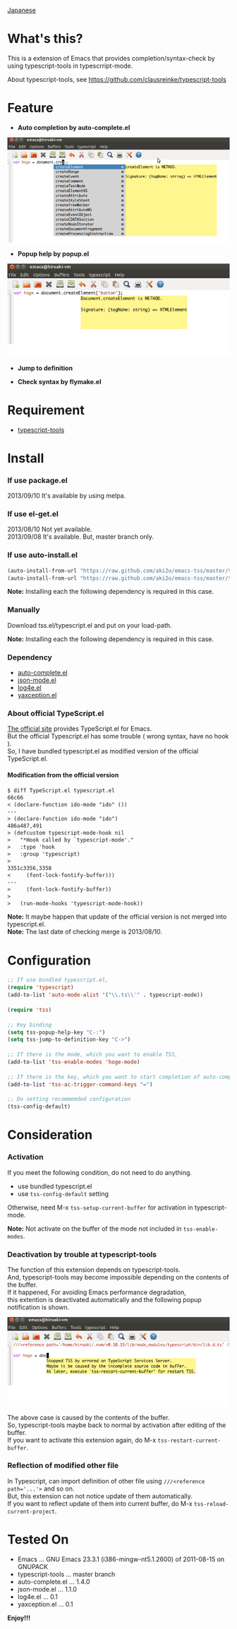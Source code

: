 [Japanese](https://github.com/aki2o/emacs-tss/blob/master/README-ja.md)

What's this?
============

This is a extension of Emacs that provides completion/syntax-check by using typescript-tools in typescrript-mode.

About typescript-tools, see https://github.com/clausreinke/typescript-tools


Feature
=======

* **Auto completion by auto-complete.el**

![demo1](image/demo1.png)

* **Popup help by popup.el**

![demo2](image/demo2.png)

* **Jump to definition**

* **Check syntax by flymake.el**


Requirement
===========

* [typescript-tools](https://github.com/clausreinke/typescript-tools)


Install
=======

### If use package.el

2013/09/10 It's available by using melpa.  

### If use el-get.el

2013/08/10 Not yet available.  
2013/09/08 It's available. But, master branch only.  

### If use auto-install.el

```lisp
(auto-install-from-url "https://raw.github.com/aki2o/emacs-tss/master/tss.el")
(auto-install-from-url "https://raw.github.com/aki2o/emacs-tss/master/typescript.el")
```

**Note:** Installing each the following dependency is required in this case.

### Manually

Download tss.el/typescript.el and put on your load-path.

**Note:** Installing each the following dependency is required in this case.

### Dependency

* [auto-complete.el](https://github.com/auto-complete/auto-complete)
* [json-mode.el](https://github.com/joshwnj/json-mode)
* [log4e.el](https://github.com/aki2o/log4e)
* [yaxception.el](https://github.com/aki2o/yaxception)

### About official TypeScript.el

[The official site](http://www.typescriptlang.org/) provides TypeScript.el for Emacs.  
But the official Typescript.el has some trouble ( wrong syntax, have no hook ).  
So, I have bundled typescript.el as modified version of the official TypeScript.el.  

#### Modification from the official version

    $ diff TypeScript.el typescript.el
    66c66
    < (declare-function ido-mode "ido" ())
    ---
    > (declare-function ido-mode "ido")
    486a487,491
    > (defcustom typescript-mode-hook nil
    >   "*Hook called by `typescript-mode'."
    >   :type 'hook
    >   :group 'typescript)
    > 
    3351c3356,3358
    <     (font-lock-fontify-buffer)))
    ---
    >     (font-lock-fontify-buffer))
    > 
    >   (run-mode-hooks 'typescript-mode-hook))

**Note:** It maybe happen that update of the official version is not merged into typescript.el.  
**Note:** The last date of checking merge is 2013/08/10.  


Configuration
=============

```lisp
;; If use bundled typescript.el,
(require 'typescript)
(add-to-list 'auto-mode-alist '("\\.ts\\'" . typescript-mode))

(require 'tss)

;; Key binding
(setq tss-popup-help-key "C-:")
(setq tss-jump-to-definition-key "C->")

;; If there is the mode, which you want to enable TSS,
(add-to-list 'tss-enable-modes 'hoge-mode)

;; If there is the key, which you want to start completion of auto-complete.el,
(add-to-list 'tss-ac-trigger-command-keys "=")

;; Do setting recommemded configuration
(tss-config-default)
```


Consideration
=============

### Activation

If you meet the following condition, do not need to do anything.

* use bundled typescript.el
* use `tss-config-default` setting

Otherwise, need M-x `tss-setup-current-buffer` for activation in typescript-mode.  

**Note:** Not activate on the buffer of the mode not included in `tss-enable-modes`.  

### Deactivation by trouble at typescript-tools

The function of this extension depends on typescript-tools.  
And, typescript-tools may become impossible depending on the contents of the buffer.  
If it happened, For avoiding Emacs performance degradation,  
this extention is deactivated automatically and the following popup notification is shown.

![alert](image/alert.png)

The above case is caused by the contents of the buffer.  
So, typescript-tools maybe back to normal by activation after editing of the buffer.  
If you want to activate this extension again, do M-x `tss-restart-current-buffer`.

### Reflection of modified other file

In Typescript, can import definition of other file using `///<reference path='...'>` and so on.  
But, this extension can not notice update of them automatically.  
If you want to reflect update of them into current buffer, do M-x `tss-reload-current-project`.


Tested On
=========

* Emacs ... GNU Emacs 23.3.1 (i386-mingw-nt5.1.2600) of 2011-08-15 on GNUPACK
* typescript-tools ... master branch
* auto-complete.el ... 1.4.0
* json-mode.el ... 1.1.0
* log4e.el ... 0.1
* yaxception.el ... 0.1


**Enjoy!!!**

